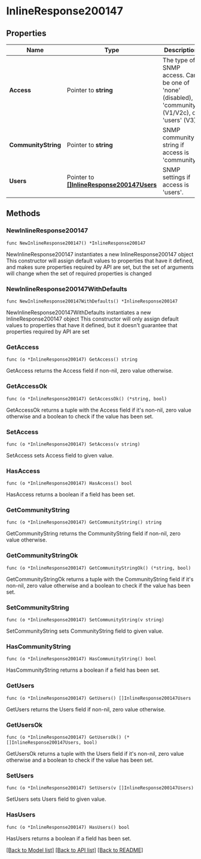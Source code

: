 # InlineResponse200147

## Properties

Name | Type | Description | Notes
------------ | ------------- | ------------- | -------------
**Access** | Pointer to **string** | The type of SNMP access. Can be one of &#39;none&#39; (disabled), &#39;community&#39; (V1/V2c), or &#39;users&#39; (V3). | [optional] 
**CommunityString** | Pointer to **string** | SNMP community string if access is &#39;community&#39;. | [optional] 
**Users** | Pointer to [**[]InlineResponse200147Users**](InlineResponse200147Users.md) | SNMP settings if access is &#39;users&#39;. | [optional] 

## Methods

### NewInlineResponse200147

`func NewInlineResponse200147() *InlineResponse200147`

NewInlineResponse200147 instantiates a new InlineResponse200147 object
This constructor will assign default values to properties that have it defined,
and makes sure properties required by API are set, but the set of arguments
will change when the set of required properties is changed

### NewInlineResponse200147WithDefaults

`func NewInlineResponse200147WithDefaults() *InlineResponse200147`

NewInlineResponse200147WithDefaults instantiates a new InlineResponse200147 object
This constructor will only assign default values to properties that have it defined,
but it doesn't guarantee that properties required by API are set

### GetAccess

`func (o *InlineResponse200147) GetAccess() string`

GetAccess returns the Access field if non-nil, zero value otherwise.

### GetAccessOk

`func (o *InlineResponse200147) GetAccessOk() (*string, bool)`

GetAccessOk returns a tuple with the Access field if it's non-nil, zero value otherwise
and a boolean to check if the value has been set.

### SetAccess

`func (o *InlineResponse200147) SetAccess(v string)`

SetAccess sets Access field to given value.

### HasAccess

`func (o *InlineResponse200147) HasAccess() bool`

HasAccess returns a boolean if a field has been set.

### GetCommunityString

`func (o *InlineResponse200147) GetCommunityString() string`

GetCommunityString returns the CommunityString field if non-nil, zero value otherwise.

### GetCommunityStringOk

`func (o *InlineResponse200147) GetCommunityStringOk() (*string, bool)`

GetCommunityStringOk returns a tuple with the CommunityString field if it's non-nil, zero value otherwise
and a boolean to check if the value has been set.

### SetCommunityString

`func (o *InlineResponse200147) SetCommunityString(v string)`

SetCommunityString sets CommunityString field to given value.

### HasCommunityString

`func (o *InlineResponse200147) HasCommunityString() bool`

HasCommunityString returns a boolean if a field has been set.

### GetUsers

`func (o *InlineResponse200147) GetUsers() []InlineResponse200147Users`

GetUsers returns the Users field if non-nil, zero value otherwise.

### GetUsersOk

`func (o *InlineResponse200147) GetUsersOk() (*[]InlineResponse200147Users, bool)`

GetUsersOk returns a tuple with the Users field if it's non-nil, zero value otherwise
and a boolean to check if the value has been set.

### SetUsers

`func (o *InlineResponse200147) SetUsers(v []InlineResponse200147Users)`

SetUsers sets Users field to given value.

### HasUsers

`func (o *InlineResponse200147) HasUsers() bool`

HasUsers returns a boolean if a field has been set.


[[Back to Model list]](../README.md#documentation-for-models) [[Back to API list]](../README.md#documentation-for-api-endpoints) [[Back to README]](../README.md)


